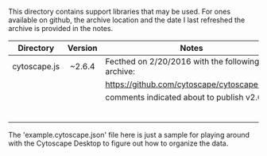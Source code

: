This directory contains support libraries that may be used.  For ones available
on github, the archive location and the date I last refreshed the archive is
provided in the notes.

|   Directory   | Version | Notes                                            |
|:-------------:|:-------:| ------------------------------------------------ |
| cytoscape.js  | ~2.6.4  | Fecthed on 2/20/2016 with the following archive: |
|               |         | https://github.com/cytoscape/cytoscape.js.git    |
|               |         | comments indicated about to publish v2.6.4       |
|               |         |        |
|               |         |        |
|               |         |        |
|               |         |        |
|               |         |        |
|               |         |        |

The 'example.cytoscape.json' file here is just a sample for playing around with the
Cytoscape Desktop to figure out how to organize the data.
